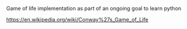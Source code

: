 Game of life implementation as part of an ongoing goal to learn python  

https://en.wikipedia.org/wiki/Conway%27s_Game_of_Life
